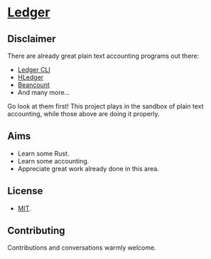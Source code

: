 # [Ledger](https://github.com/g-duff/ledger/)


## Disclaimer

There are already great plain text accounting programs out there:

* [Ledger CLI](https://github.com/ledger/ledger)
* [HLedger](https://github.com/simonmichael/hledger)
* [Beancount](https://github.com/beancount/beancount)
* And many more...

Go look at them first! This project plays in the sandbox of plain text accounting, while those above are doing it properly.

## Aims

* Learn some Rust.
* Learn some accounting.
* Appreciate great work already done in this area.

## License

* [MIT](./LICENSE).

## Contributing

Contributions and conversations warmly welcome.

